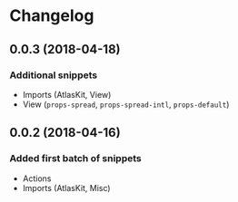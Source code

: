 # Changelog

## 0.0.3 (2018-04-18)
### Additional snippets

- Imports (AtlasKit, View)
- View (`props-spread`, `props-spread-intl`, `props-default`)

## 0.0.2 (2018-04-16)
### Added first batch of snippets

- Actions
- Imports (AtlasKit, Misc)